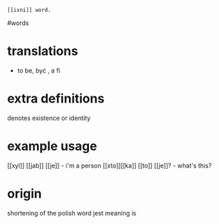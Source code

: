 	[[ixni]] word.
#words
# translations 
- to be, być , a fi
# extra definitions
denotes existence or identity
# example usage
[[xyl]] [[jab]] [[je]] - i'm a person
[[xto]][[ka]] [[to]] [[je]]? - what's this?
# origin
shortening of the polish word jest meaning is